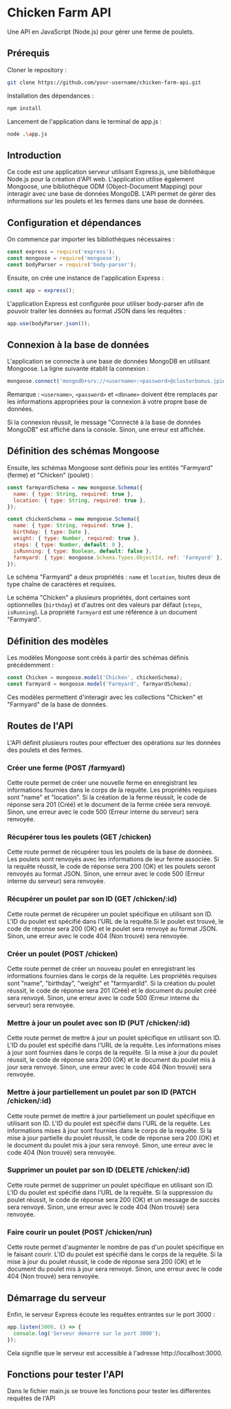 # Chicken Farm API

Une API en JavaScript (Node.js) pour gérer une ferme de poulets.

## Prérequis

Cloner le repository : 
```bash
git clone https://github.com/your-username/chicken-farm-api.git
```
Installation des dépendances :
```bash
npm install
```
Lancement de l'application dans le terminal de app.js :
```bash
node .\app.js
```

## Introduction

Ce code est une application serveur utilisant Express.js, une bibliothèque Node.js pour la création d'API web. L'application utilise également Mongoose, une bibliothèque ODM (Object-Document Mapping) pour interagir avec une base de données MongoDB. L'API permet de gérer des informations sur les poulets et les fermes dans une base de données.


## Configuration et dépendances

On commence par importer les bibliothèques nécessaires : 
```javascript
const express = require('express');
const mongoose = require('mongoose');
const bodyParser = require('body-parser');
```   
Ensuite, on crée une instance de l'application Express :
```javascript
const app = express();
```
L'application Express est configurée pour utiliser body-parser afin de pouvoir traiter les données au format JSON dans les requêtes :
```javascript
app.use(bodyParser.json());
```
## Connexion à la base de données

L'application se connecte à une base de données MongoDB en utilisant Mongoose. La ligne suivante établit la connexion :
```javascript
mongoose.connect('mongodb+srv://<username>:<password>@clusterbonus.jpiewxb.mongodb.net/<dbname>?retryWrites=true&w=majority', { useNewUrlParser: true, useUnifiedTopology: true })
```
Remarque : `<username>`, `<password>` et `<dbname>` doivent être remplacés par les informations appropriées pour la connexion à votre propre base de données.

Si la connexion réussit, le message "Connecté à la base de données MongoDB" est affiché dans la console. Sinon, une erreur est affichée.

## Définition des schémas Mongoose

Ensuite, les schémas Mongoose sont définis pour les entités "Farmyard" (ferme) et "Chicken" (poulet) :
```javascript
const farmyardSchema = new mongoose.Schema({
  name: { type: String, required: true },
  location: { type: String, required: true },
});

const chickenSchema = new mongoose.Schema({
  name: { type: String, required: true },
  birthday: { type: Date },
  weight: { type: Number, required: true },
  steps: { type: Number, default: 0 },
  isRunning: { type: Boolean, default: false },
  farmyard: { type: mongoose.Schema.Types.ObjectId, ref: 'Farmyard' },
});
```
Le schéma "Farmyard" a deux propriétés : `name` et `location`, toutes deux de type chaîne de caractères et requises.

Le schéma "Chicken" a plusieurs propriétés, dont certaines sont optionnelles (`birthday`) et d'autres ont des valeurs par défaut (`steps`, `isRunning`). La propriété `farmyard` est une référence à un document "Farmyard".

## Définition des modèles

Les modèles Mongoose sont créés à partir des schémas définis précédemment :
```javascript
const Chicken = mongoose.model('Chicken', chickenSchema);
const Farmyard = mongoose.model('Farmyard', farmyardSchema);
```
Ces modèles permettent d'interagir avec les collections "Chicken" et "Farmyard" de la base de données.

## Routes de l'API

L'API définit plusieurs routes pour effectuer des opérations sur les données des poulets et des fermes.

### Créer une ferme (POST /farmyard)

Cette route permet de créer une nouvelle ferme en enregistrant les informations fournies dans le corps de la requête. Les propriétés requises sont "name" et "location". Si la création de la ferme réussit, le code de réponse sera 201 (Créé) et le document de la ferme créée sera renvoyé. Sinon, une erreur avec le code 500 (Erreur interne du serveur) sera renvoyée.

### Récupérer tous les poulets (GET /chicken)

Cette route permet de récupérer tous les poulets de la base de données. Les poulets sont renvoyés avec les informations de leur ferme associée. Si la requête réussit, le code de réponse sera 200 (OK) et les poulets seront renvoyés au format JSON. Sinon, une erreur avec le code 500 (Erreur interne du serveur) sera renvoyée.

### Récupérer un poulet par son ID (GET /chicken/:id)

Cette route permet de récupérer un poulet spécifique en utilisant son ID. L'ID du poulet est spécifié dans l'URL de la requête.Si le poulet est trouvé, le code de réponse sera 200 (OK) et le poulet sera renvoyé au format JSON. Sinon, une erreur avec le code 404 (Non trouvé) sera renvoyée.

### Créer un poulet (POST /chicken)

Cette route permet de créer un nouveau poulet en enregistrant les informations fournies dans le corps de la requête. Les propriétés requises sont "name", "birthday", "weight" et "farmyardId". Si la création du poulet réussit, le code de réponse sera 201 (Créé) et le document du poulet créé sera renvoyé. Sinon, une erreur avec le code 500 (Erreur interne du serveur) sera renvoyée.

### Mettre à jour un poulet avec son ID (PUT /chicken/:id)

Cette route permet de mettre à jour un poulet spécifique en utilisant son ID. L'ID du poulet est spécifié dans l'URL de la requête. Les informations mises à jour sont fournies dans le corps de la requête. Si la mise à jour du poulet réussit, le code de réponse sera 200 (OK) et le document du poulet mis à jour sera renvoyé. Sinon, une erreur avec le code 404 (Non trouvé) sera renvoyée.

### Mettre à jour partiellement un poulet par son ID (PATCH /chicken/:id)

Cette route permet de mettre à jour partiellement un poulet spécifique en utilisant son ID. L'ID du poulet est spécifié dans l'URL de la requête. Les informations mises à jour sont fournies dans le corps de la requête. Si la mise à jour partielle du poulet réussit, le code de réponse sera 200 (OK) et le document du poulet mis à jour sera renvoyé. Sinon, une erreur avec le code 404 (Non trouvé) sera renvoyée.

### Supprimer un poulet par son ID (DELETE /chicken/:id)

Cette route permet de supprimer un poulet spécifique en utilisant son ID. L'ID du poulet est spécifié dans l'URL de la requête. Si la suppression du poulet réussit, le code de réponse sera 200 (OK) et un message de succès sera renvoyé. Sinon, une erreur avec le code 404 (Non trouvé) sera renvoyée.

### Faire courir un poulet (POST /chicken/run)

Cette route permet d'augmenter le nombre de pas d'un poulet spécifique en le faisant courir. L'ID du poulet est spécifié dans le corps de la requête. Si la mise à jour du poulet réussit, le code de réponse sera 200 (OK) et le document du poulet mis à jour sera renvoyé. Sinon, une erreur avec le code 404 (Non trouvé) sera renvoyée.

## Démarrage du serveur

Enfin, le serveur Express écoute les requêtes entrantes sur le port 3000 :
```javascript
app.listen(3000, () => {
  console.log('Serveur démarré sur le port 3000');
});
```
Cela signifie que le serveur est accessible à l'adresse http://localhost:3000.

## Fonctions pour tester l'API

Dans le fichier main.js se trouve les fonctions pour tester les differentes requêtes de l'API


